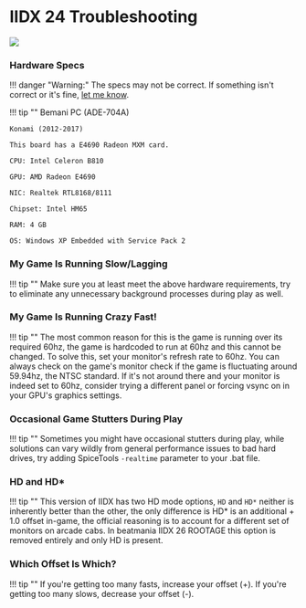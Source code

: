 # IIDX 24 Troubleshooting

<img src="/img/iidx24/sb.png">

### Hardware Specs

!!! danger "Warning:"
	The specs may not be correct. If something isn't correct or it's fine, [let me know](https://github.com/two-torial/two-torial/issues/1).

!!! tip ""
	Bemani PC (ADE-704A)

	Konami (2012-2017)

	This board has a E4690 Radeon MXM card.

	CPU: Intel Celeron B810

	GPU: AMD Radeon E4690
	
	NIC: Realtek RTL8168/8111
	
	Chipset: Intel HM65

	RAM: 4 GB

	OS: Windows XP Embedded with Service Pack 2
	
### My Game Is Running Slow/Lagging

!!! tip ""
	Make sure you at least meet the above hardware requirements, try to eliminate any unnecessary background processes during play as well.

### My Game Is Running Crazy Fast!

!!! tip ""
	The most common reason for this is the game is running over its required 60hz, the game is hardcoded to run at 60hz and this cannot be changed. To solve this, set your monitor's refresh rate to 60hz. You can always check on the game's monitor check if the game is fluctuating around 59.94hz, the NTSC standard. If it's not around there and your monitor is indeed set to 60hz, consider trying a different panel or forcing vsync on in your GPU's graphics settings.

### Occasional Game Stutters During Play

!!! tip ""
	Sometimes you might have occasional stutters during play, while solutions can vary wildly from general performance issues to bad hard drives, try adding SpiceTools `-realtime` parameter to your .bat file.

### HD and HD*

!!! tip ""
	This version of IIDX has two HD mode options, `HD` and `HD*` neither is inherently better than the other, the only difference is HD* is an additional + 1.0 offset in-game, the official reasoning is to account for a different set of monitors on arcade cabs. In beatmania IIDX 26 ROOTAGE this option is removed entirely and only HD is present.

### Which Offset Is Which?

!!! tip ""
	If you're getting too many fasts, increase your offset (+). If you're getting too many slows, decrease your offset (-).


